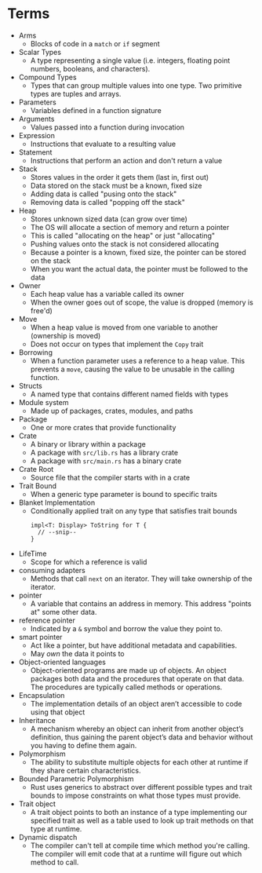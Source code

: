 # Terms

- Arms
  - Blocks of code in a `match` or `if` segment
- Scalar Types
  - A type representing a single value (i.e. integers, floating point
    numbers, booleans, and characters).
- Compound Types
  - Types that can group multiple values into one type. Two primitive types
    are tuples and arrays.
- Parameters
  - Variables defined in a function signature
- Arguments
  - Values passed into a function during invocation
- Expression
  - Instructions that evaluate to a resulting value
- Statement
  - Instructions that perform an action and don't return a value
- Stack
  - Stores values in the order it gets them (last in, first out)
  - Data stored on the stack must be a known, fixed size
  - Adding data is called "pusing onto the stack"
  - Removing data is called "popping off the stack"
- Heap
  - Stores unknown sized data (can grow over time)
  - The OS will allocate a section of memory and return a pointer
  - This is called "allocating on the heap" or just "allocating"
  - Pushing values onto the stack is not considered allocating
  - Because a pointer is a known, fixed size, the pointer can be stored on
    the stack
  - When you want the actual data, the pointer must be followed to the data
- Owner
  - Each heap value has a variable called its owner
  - When the owner goes out of scope, the value is dropped (memory is
    free'd)
- Move
  - When a heap value is moved from one variable to another (ownership is
    moved)
  - Does not occur on types that implement the `Copy` trait
- Borrowing
  - When a function parameter uses a reference to a heap value. This
    prevents a `move`, causing the value to be unusable in the calling
    function.
- Structs
  - A named type that contains different named fields with types
- Module system
  - Made up of packages, crates, modules, and paths
- Package
  - One or more crates that provide functionality
- Crate
  - A binary or library within a package
  - A package with `src/lib.rs` has a library crate
  - A package with `src/main.rs` has a binary crate
- Crate Root
  - Source file that the compiler starts with in a crate
- Trait Bound
  - When a generic type parameter is bound to specific traits
- Blanket Implementation
  - Conditionally applied trait on any type that satisfies trait bounds
    ```
    impl<T: Display> ToString for T {
      // --snip--
    }
    ```
- LifeTime
  - Scope for which a reference is valid
- consuming adapters
  - Methods that call `next` on an iterator. They will take ownership of
    the iterator.
- pointer
  - A variable that contains an address in memory. This address "points at"
    some other data.
- reference pointer
  - Indicated by a `&` symbol and borrow the value they point to.
- smart pointer
  - Act like a pointer, but have additional metadata and capabilities.
  - May _own_ the data it points to
- Object-oriented languages
  - Object-oriented programs are made up of objects. An object packages both
    data and the procedures that operate on that data. The procedures are
    typically called methods or operations.
- Encapsulation
  - The implementation details of an object aren’t accessible to code using
    that object
- Inheritance
  - A mechanism whereby an object can inherit from another object’s definition,
    thus gaining the parent object’s data and behavior without you having to
    define them again.
- Polymorphism
  - The ability to substitute multiple objects for each other at runtime if
    they share certain characteristics.
- Bounded Parametric Polymorphism
  - Rust uses generics to abstract over different possible types and trait
    bounds to impose constraints on what those types must provide.
- Trait object
  - A trait object points to both an instance of a type implementing our
    specified trait as well as a table used to look up trait methods on that
    type at runtime.
- Dynamic dispatch
  - The compiler can't tell at compile time which method you're calling. The
    compiler will emit code that at a runtime will figure out which method to
    call.
